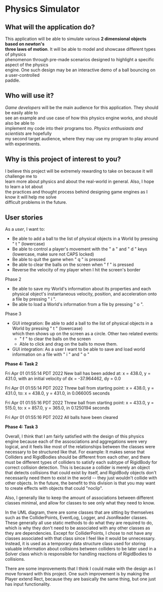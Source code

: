 # Physics Simulator

## What will the application do?

This application will be able to simulate various **2 dimensional objects based on newton's  
three laws of motion**. It will be able to model and showcase different types of physics  
phenomenon through pre-made scenarios designed to highlight a specific aspect of the physics  
engine. One such design may be an interactive demo of a ball bouncing on a user-controlled  
paddle.

## Who will use it?

*Game developers* will be the main audience for this application. They should be easily able to  
see an example and use case of how this physics engine works, and should also be able to  
implement my code into their programs too. *Physics enthusiasts and scientists* are hopefully  
my second target audience, where they may use my program to play around with experiments.

## Why is this project of interest to you?

I believe this project will be extremely rewarding to take on because it will challenge me to  
learn more about physics and about the real-world in general. Also, I hope to learn a lot about  
the practices and thought process behind designing game engines as I know it will help me solve  
difficult problems in the future.


## User stories



As a *user*, I want to:
- Be able to add a ball to the list of physical objects in a World by pressing " t " (lowercase)
- Be able to control a player's movement with the " a " and " d " keys (lowercase, make sure not CAPS locked)
- Be able to quit the game when " q " is pressed
- Be able to clear the balls on the screen when " f " is pressed
- Reverse the velocity of my player when I hit the screen's border

Phase 2
- Be able to save my World's information about its properties and each physical object's instantaneous velocity, position, and acceleration onto a file by pressing " i ".
- Be able to load a World's information from a file by pressing " o ".

Phase 3
- GUI integration: Be able to add a ball to the list of physical objects in a World by pressing " t " (lowercase)  
  which then shows up on the screen as a circle. Other two related events:
  - " f " to clear the balls on the screen
  - Able to click and drag on the balls to move them.
- GUI integration: As a user I want to be able to save and load world information on a file with " i " and " o "


**Phase 4: Task 2**  

Fri Apr 01 01:55:14 PDT 2022
New ball has been added at: x = 438.0, y = 431.0, with an initial velocity of dx = -37.964462, dy = 0.0

Fri Apr 01 01:55:14 PDT 2022
Threw ball from starting point: x = 438.0, y = 431.0, to: x = 438.0, y = 431.0, in 0.066005 seconds

Fri Apr 01 01:55:16 PDT 2022
Threw ball from starting point: x = 433.0, y = 515.0, to: x = 857.0, y = 365.0, in 0.1250194 seconds

Fri Apr 01 01:55:16 PDT 2022
All balls have been cleared

**Phase 4: Task 3**

Overall, I think that I am fairly satisfied with the design of this physics engine because each of the assosciations and
aggregations were very logical, and it feels like most of the relationships between the classes were necessary to be 
structured like that. For example: It makes sense that Colliders and RigidBodies should be different from each other,
and there must be different types of colliders to satisfy each subtype of RigidBody for correct collision detection.
This is because a collider is merely an object that detects collisions that could exist by itself, and RigidBody objects
don't necessarily need them to exist in the world -- they just wouldn't collide with other objects. In the future, the
benefit to this division is that you may want to create effects with objects that could "noclip". 

Also, I generally like to keep the amount of associations between different classes minimal, and allow for classes
to see only what they need to know. 

In the UML diagram, there are some classes that are sitting by themselves such as the ColliderPoints,
EventLog, Logger, and JsonReader classes. These generally all use static methods to do what they are
required to do, which is why they don't need to be associated with any other classes as they are dependencies. Except for ColliderPoints, I chose
to not have any classes associated with that class since I feel like it would be unnecessary. Instead, it is used as a temporary
data structure class used for storing valuable information about collisions between colliders to be later used in a Solver
class which is responsible for handling reactions of RigidBodies to collisions.

There are some improvements that I think I could make with the design as I move forward with this project.
One such improvement is by making the Player extend Rect, because they are basically the same thing, but one just has 
input functionality. 

